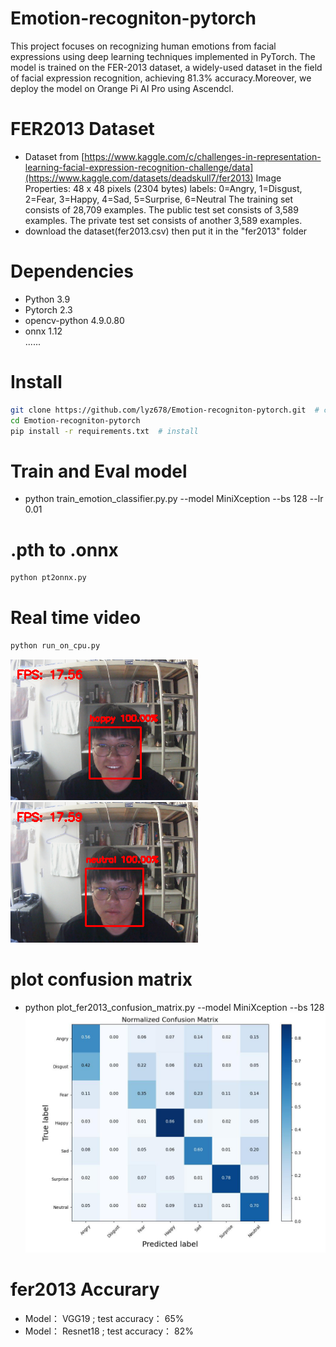 # Emotion-recogniton-pytorch
This project focuses on recognizing human emotions from facial expressions using deep learning techniques implemented in PyTorch. The model is trained on the FER-2013 dataset, a widely-used dataset in the field of facial expression recognition, achieving 81.3% accuracy.Moreover, we deploy the model on Orange Pi AI Pro using Ascendcl.

# FER2013 Dataset
- Dataset from [https://www.kaggle.com/c/challenges-in-representation-learning-facial-expression-recognition-challenge/data](https://www.kaggle.com/datasets/deadskull7/fer2013)
Image Properties: 48 x 48 pixels (2304 bytes)
labels: 0=Angry, 1=Disgust, 2=Fear, 3=Happy, 4=Sad, 5=Surprise, 6=Neutral
The training set consists of 28,709 examples. The public test set consists of 3,589 examples. The private test set consists of another 3,589 examples.
- download the dataset(fer2013.csv) then put it in the "fer2013" folder



# Dependencies
- Python 3.9
- Pytorch 2.3
- opencv-python 4.9.0.80 
- onnx 1.12  <Br/>
......

  
# Install
```bash
git clone https://github.com/lyz678/Emotion-recogniton-pytorch.git  # clone
cd Emotion-recogniton-pytorch
pip install -r requirements.txt  # install
```

# Train and Eval model
- python train_emotion_classifier.py.py --model MiniXception --bs 128 --lr 0.01


# .pth to .onnx
```bash
python pt2onnx.py
```

# Real time video
```bash
python run_on_cpu.py
```
![Image text](https://github.com/lyz678/Emotion-recogniton-pytorch/blob/main/result/demo1.jpg)
![Image text](https://github.com/lyz678/Emotion-recogniton-pytorch/blob/main/result/demo2.jpg)


# plot confusion matrix
- python plot_fer2013_confusion_matrix.py --model MiniXception --bs 128
![Image text](https://github.com/lyz678/Emotion-recogniton-pytorch/blob/main/result/ConfusionMatrix.jpg)

# fer2013 Accurary      
- Model：    VGG19 ;        test accuracy：  65% <Br/>
- Model：   Resnet18 ;      test accuracy：  82%   

